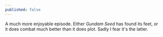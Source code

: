 ```yaml
---
published: false
---
```


A much more enjoyable episode. Either *Gundam Seed* has found its feet, or it does combat much better than it does plot. Sadly I fear it's the latter.
